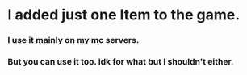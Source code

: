 # I added just one Item to the game.

### I use it mainly on my mc servers. 
### But you can use it too. idk for what but I shouldn't either.
